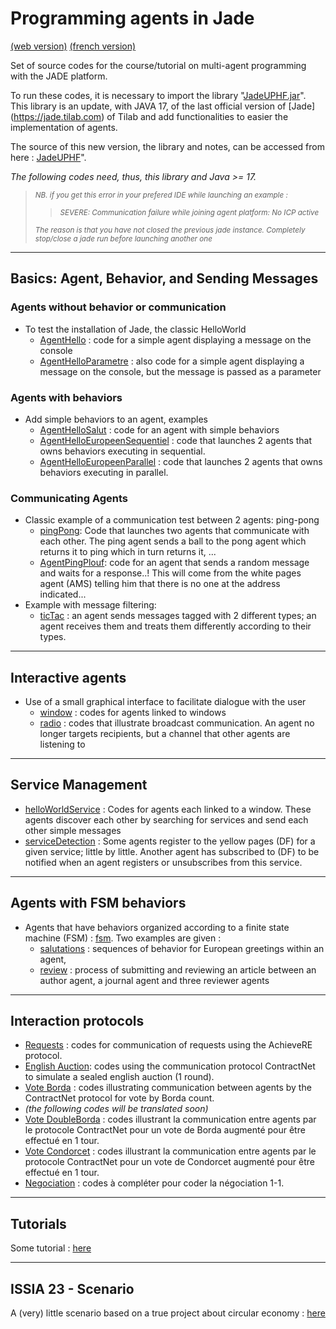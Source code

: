 <meta name="description" content="Programming multi-agent in Java : use of an updated version of the Jade 
platform. Materials for Jade Tutorial : communication, protocols, votes, services, behaviors, ..." />

# Programming agents in Jade

[(web version)](https://emmanueladam.github.io/jade/)
[(french version)](https://github.com/EmmanuelADAM/jade/tree/master/)

Set of source codes for the course/tutorial on multi-agent programming with the JADE platform. 

To run these codes, it is necessary to import the library "[JadeUPHF.jar](https://github.com/EmmanuelADAM/JadeUPHF/blob/master/JadeUPHF.jar)". 
This library is an update, with JAVA 17, of the last official version of  [Jade]
(https://jade.tilab.com) of Tilab and add functionalities to easier the implementation of agents.

The source of this new version, the library and notes, can be accessed from here : [JadeUPHF](https://emmanueladam.github.io/JadeUPHF/)".

_The following codes need, thus, this library and Java >= 17._

><small>*NB. if you get this error in your prefered IDE while launching an example :*</small>
>><small>*SEVERE: Communication failure while joining agent platform: No ICP active*</small>
> 
><small>*The reason is that you have not closed the previous jade instance. Completely stop/close a jade run before 
> launching another one*</small>


----

## Basics: Agent, Behavior, and Sending Messages

### Agents without behavior or communication

- To test the installation of Jade, the classic HelloWorld
    - [AgentHello](https://github.com/EmmanuelADAM/jade/tree/english/helloworldSolo/AgentHello.java) : code for a 
      simple agent displaying a message on the console
    - [AgentHelloParametre](https://github.com/EmmanuelADAM/jade/tree/english/helloworldSolo/AgentHelloParametre.java) :
      also code for a simple agent displaying a message on the console, but the message is passed as a parameter

### Agents with behaviors

- Add simple behaviors to an agent, examples
    - [AgentHelloSalut](https://github.com/EmmanuelADAM/jade/tree/english/behaviorTests) : code for an agent with 
      simple behaviors
    - [AgentHelloEuropeenSequentiel](https://github.com/EmmanuelADAM/jade/tree/english/behaviorTests) :  code that 
      launches 2 agents that owns behaviors executing in sequential. 
    - [AgentHelloEuropeenParallel](https://github.com/EmmanuelADAM/jade/tree/english/behaviorTests) : code that launches 2 agents that owns behaviors executing in parallel.

### Communicating Agents

- Classic example of a communication test between 2 agents: ping-pong
    - [pingPong](https://github.com/EmmanuelADAM/jade/tree/english/pingPong): Code that launches two agents that 
      communicate with each other. The ping agent sends a ball to the pong agent which returns it to ping which in 
      turn returns it, ...
    - [AgentPingPlouf](https://github.com/EmmanuelADAM/jade/tree/english/pingPlouf): code for an agent that sends a 
      random message and waits for a response..! This will come from the white pages agent (AMS) telling him that 
      there is no one at the address indicated...
- Example with message filtering:
    - [ticTac](https://github.com/EmmanuelADAM/jade/tree/english/ticTac) : an agent sends messages tagged with 2 
      different types; an agent receives them and treats them differently according to their types.

---

## Interactive agents

- Use of a small graphical interface to facilitate dialogue with the user
    - [window](https://github.com/EmmanuelADAM/jade/tree/english/window) : codes for agents linked to windows
    - [radio](https://github.com/EmmanuelADAM/jade/tree/english/radio) : codes that illustrate broadcast 
      communication. An agent no longer targets recipients, but a channel that other agents are listening to

---
## Service Management

- [helloWorldService](https://github.com/EmmanuelADAM/jade/tree/english/helloWorldService) : Codes for agents each
  linked to a window. These agents discover each other by searching for services and send each other simple messages
- [serviceDetection](https://github.com/EmmanuelADAM/jade/tree/english/serviceDetection) :  Some agents register to the
  yellow pages (DF) for a given service; little by little.
  Another agent has subscribed to (DF) to be notified when an agent registers or unsubscribes from this service.

---
## Agents with FSM behaviors

- Agents that have behaviors organized according to a finite state machine (FSM)  : [fsm](https://github.com/EmmanuelADAM/jade/tree/english/fsm).
  Two examples are given : 
  - [salutations](https://github.com/EmmanuelADAM/jade/tree/english/fsm/salutations) : sequences of behavior for 
    European greetings within an agent,
  - [review](https://github.com/EmmanuelADAM/jade/tree/english/fsm/review) : process of submitting and reviewing an 
    article between an author agent, a journal agent and three reviewer agents


---
## Interaction protocols

- [Requests](https://github.com/EmmanuelADAM/jade/tree/english/protocols/requests) : codes for communication of 
  requests using the AchieveRE protocol.
- [English Auction](https://github.com/EmmanuelADAM/jade/tree/english/protocols/sealedEnglishAuction): codes 
  using the  communication protocol ContractNet to simulate a sealed english auction (1 round).
- [Vote Borda](https://github.com/EmmanuelADAM/jade/tree/english/protocols/bordaCount) : codes illustrating 
  communication between agents by the ContractNet protocol for vote by Borda count.
- *<yellow>(the following codes will be translated soon)*</yellow>
- [Vote DoubleBorda](https://github.com/EmmanuelADAM/jade/tree/english/protocols/voteDoubleBorda) : codes illustrant la
  communication entre agents par le protocole ContractNet pour un vote de Borda augmenté pour être effectué en 1 tour.
- [Vote Condorcet](https://github.com/EmmanuelADAM/jade/tree/english/protocols/voteCondorcet) : codes illustrant la 
  communication entre agents par le protocole ContractNet pour un vote de Condorcet augmenté pour être effectué en 1 
  tour.
- [Negociation](https://github.com/EmmanuelADAM/jade/tree/english/protocols/negociation) : codes à compléter 
  pour coder la négociation 1-1.

<!--## Exemple complet, support à développements :

- [agentsVoyage](https://github.com/EmmanuelADAM/jade/tree/master/agencesVoyages) : codes pour des agents simulant des
  agences de voyages
-->
---

## Tutorials

Some tutorial : [here](https://github.com/EmmanuelADAM/jade/tree/english/td/)

---

## ISSIA 23 - Scenario

A (very) little scenario based on a true project about circular economy : [here](https://github.com/EmmanuelADAM/jade/tree/english/issia23)
